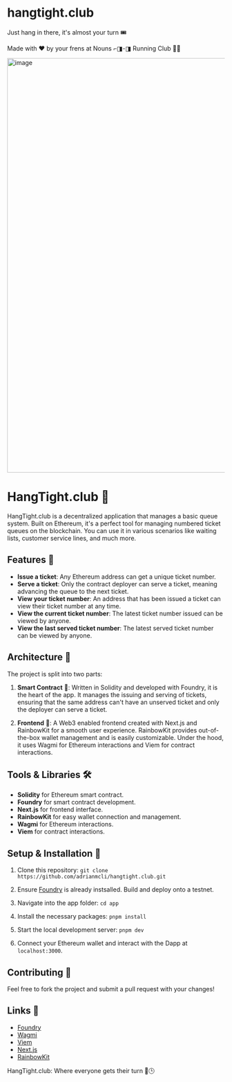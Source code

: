 # hangtight.club 

Just hang in there, it's almost your turn 🎟️

Made with ❤️ by your frens at Nouns ⌐◨-◨ Running Club 🏃‍♀️

<img width="958" alt="image" src="https://github.com/adrianmcli/hangtight.club/assets/943555/b62cd283-4b7c-47d5-b872-b8e5a418d2b7">


# HangTight.club 🚀

HangTight.club is a decentralized application that manages a basic queue system. Built on Ethereum, it's a perfect tool for managing numbered ticket queues on the blockchain. You can use it in various scenarios like waiting lists, customer service lines, and much more.

## Features 🌟

- **Issue a ticket**: Any Ethereum address can get a unique ticket number.
- **Serve a ticket**: Only the contract deployer can serve a ticket, meaning advancing the queue to the next ticket.
- **View your ticket number**: An address that has been issued a ticket can view their ticket number at any time.
- **View the current ticket number**: The latest ticket number issued can be viewed by anyone.
- **View the last served ticket number**: The latest served ticket number can be viewed by anyone.

## Architecture 🔧

The project is split into two parts:

1. **Smart Contract** 📜: Written in Solidity and developed with Foundry, it is the heart of the app. It manages the issuing and serving of tickets, ensuring that the same address can't have an unserved ticket and only the deployer can serve a ticket.

2. **Frontend** 🎨: A Web3 enabled frontend created with Next.js and RainbowKit for a smooth user experience. RainbowKit provides out-of-the-box wallet management and is easily customizable. Under the hood, it uses Wagmi for Ethereum interactions and Viem for contract interactions.

## Tools & Libraries 🛠️

- **Solidity** for Ethereum smart contract.
- **Foundry** for smart contract development.
- **Next.js** for frontend interface.
- **RainbowKit** for easy wallet connection and management.
- **Wagmi** for Ethereum interactions.
- **Viem** for contract interactions.

## Setup & Installation 🚀

1. Clone this repository: `git clone https://github.com/adrianmcli/hangtight.club.git`

2. Ensure [Foundry](https://github.com/foundry-rs/foundry) is already instsalled. Build and deploy onto a testnet.

3. Navigate into the app folder: `cd app`

4. Install the necessary packages: `pnpm install`

5. Start the local development server: `pnpm dev`

6. Connect your Ethereum wallet and interact with the Dapp at `localhost:3000`.

## Contributing 🤝

Feel free to fork the project and submit a pull request with your changes!

## Links 🔗

- [Foundry](https://github.com/foundry-rs/foundry)
- [Wagmi](https://wagmi.sh/)
- [Viem](https://viem.sh/)
- [Next.js](https://nextjs.org/)
- [RainbowKit](https://rainbowkit.io/)

HangTight.club: Where everyone gets their turn 🌈🕒
